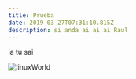 ```yaml
---
title: Prueba
date: 2019-03-27T07:31:10.815Z
description: si anda ai ai ai Raul
---
```

ia tu sai

![linuxWorld](/img/gouklfp.jpg "Un mundo Linux")
